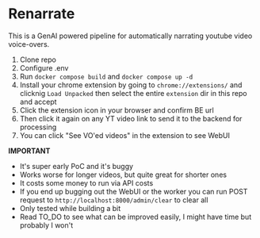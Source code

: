# Renarrate

This is a GenAI powered pipeline for automatically narrating youtube video voice-overs. 

1) Clone repo
2) Configure .env
3) Run `docker compose build` and `docker compose up -d`
4) Install your chrome extension by going to `chrome://extensions/` and clicknig `Load Unpacked` then select the entire `extension` dir in this repo and accept
5) Click the extension icon in your browser and confirm BE url
6) Then click it again on any YT video link to send it to the backend for processing
7) You can click "See VO'ed videos" in the extension to see WebUI

**IMPORTANT**
- It's super early PoC and it's buggy
- Works worse for longer videos, but quite great for shorter ones
- It costs some money to run via API costs
- If you end up bugging out the WebUI or the worker you can run POST request to `http://localhost:8000/admin/clear` to clear all
- Only tested while building a bit
- Read TO_DO to see what can be improved easily, I might have time but probably I won't 